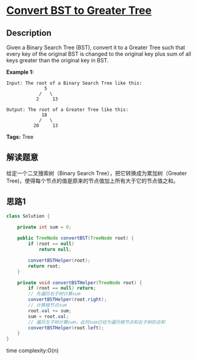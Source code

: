 # [Convert BST to Greater Tree][title]

## Description

Given a Binary Search Tree (BST), convert it to a Greater Tree such that every key of the original BST is changed to the original key plus sum of all keys greater than the original key in BST.

**Example 1:**

```
Input: The root of a Binary Search Tree like this:
              5
            /   \
           2     13

Output: The root of a Greater Tree like this:
             18
            /   \
          20     13
```

**Tags:** Tree

## 解读题意
给定一个二叉搜索树（Binary Search Tree），把它转换成为累加树（Greater Tree)，使得每个节点的值是原来的节点值加上所有大于它的节点值之和。

## 思路1 

```java
class Solution {
    
    private int sum = 0;

    public TreeNode convertBST(TreeNode root) {
        if (root == null)
            return null;

        convertBSTHelper(root);
        return root;
    }

    private void convertBSTHelper(TreeNode root) {
        if (root == null) return;
        // 先遍历右子树计算sum
        convertBSTHelper(root.right);
        // 计算根节点sum
        root.val += sum;
        sum = root.val;
        // 遍历左子树计算sum，此时sum已经为遍历根节点和右子树的总和
        convertBSTHelper(root.left);
    }
}
```
time complexity:O(n)


[title]: https://leetcode.com/problems/convert-bst-to-greater-tree/